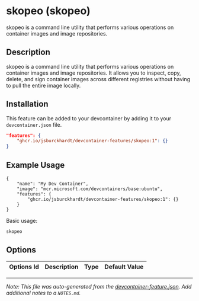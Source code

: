 
# skopeo (skopeo)

skopeo is a command line utility that performs various operations on container images and image repositories.

## Description

skopeo is a command line utility that performs various operations on container images and image repositories. It allows you to inspect, copy, delete, and sign container images across different registries without having to pull the entire image locally.

## Installation

This feature can be added to your devcontainer by adding it to your `devcontainer.json` file.

```json
"features": {
    "ghcr.io/jsburckhardt/devcontainer-features/skopeo:1": {}
}
```

## Example Usage

```jsonc
{
    "name": "My Dev Container",
    "image": "mcr.microsoft.com/devcontainers/base:ubuntu",
    "features": {
        "ghcr.io/jsburckhardt/devcontainer-features/skopeo:1": {}
    }
}
```

Basic usage:

```bash
skopeo
```
## Options

| Options Id | Description | Type | Default Value |
|-----|-----|-----|-----|




---

_Note: This file was auto-generated from the [devcontainer-feature.json](https://github.com/jsburckhardt/devcontainer-features/blob/main/src/skopeo/devcontainer-feature.json).  Add additional notes to a `NOTES.md`._
